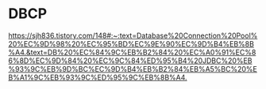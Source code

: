 # DBCP

<https://sjh836.tistory.com/148#:~:text=Database%20Connection%20Pool%20%EC%9D%98%20%EC%95%BD%EC%9E%90%EC%9D%B4%EB%8B%A4.&text=DB%20%EC%84%9C%EB%B2%84%20%EC%A0%91%EC%86%8D%EC%9D%84%20%EC%9C%84%ED%95%B4%20JDBC%20%EB%93%9C%EB%9D%BC%EC%9D%B4%EB%B2%84%EB%A5%BC%20%EB%A1%9C%EB%93%9C%ED%95%9C%EB%8B%A4.>

